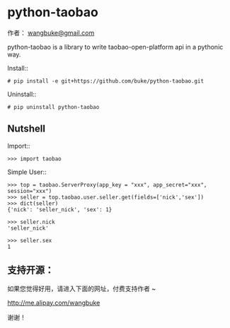 python-taobao
==============

作者： wangbuke@gmail.com

python-taobao is a library to write taobao-open-platform api in a pythonic way.


Install::

    # pip install -e git+https://github.com/buke/python-taobao.git

Uninstall::

    # pip uninstall python-taobao


Nutshell
--------

Import::

    >>> import taobao

Simple User::

    >>> top = taobao.ServerProxy(app_key = "xxx", app_secret="xxx", session="xxx")
    >>> seller = top.taobao.user.seller.get(fields=['nick','sex'])
    >>> dict(seller)
    {'nick': 'seller_nick', 'sex': 1}

    >>> seller.nick 
    'seller_nick'

    >>> seller.sex 
    1 


支持开源：
----------

如果您觉得好用，请进入下面的网址，付费支持作者 ~

http://me.alipay.com/wangbuke

谢谢！



